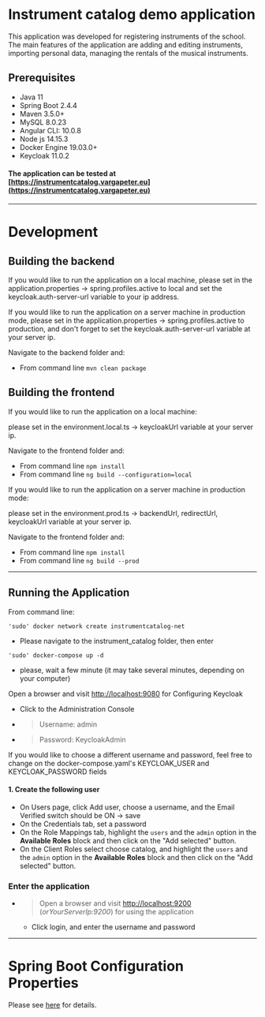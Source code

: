# Instrument catalog demo application

This application was developed for registering instruments of
the school. The main features of the application are adding and
editing instruments, importing personal data, managing the
rentals of the musical instruments.

## Prerequisites
* Java 11
* Spring Boot 2.4.4
* Maven 3.5.0+
* MySQL 8.0.23
* Angular CLI: 10.0.8
* Node js 14.15.3
* Docker Engine 19.03.0+
* Keycloak 11.0.2

#### The application can be tested at [https://instrumentcatalog.vargapeter.eu](https://instrumentcatalog.vargapeter.eu)
---
# Development
## Building the backend

If you would like to run the application on a local machine, please set in the application.properties -> spring.profiles.active to local and
set the keycloak.auth-server-url variable to your ip address.

If you would like to run the application on a server machine in production mode, please set in the application.properties -> spring.profiles.active to production, and don't forget to set the keycloak.auth-server-url variable at your server ip.

Navigate to the backend folder and:
* From command line `mvn clean package`

## Building the frontend

If you would like to run the application on a local machine:

please set in the environment.local.ts -> keycloakUrl variable at your server ip.


Navigate to the frontend folder and:
* From command line `npm install`
* From command line `ng build --configuration=local`

If you would like to run the application on a server machine in production mode:

please set in the environment.prod.ts -> backendUrl, redirectUrl, keycloakUrl variable at your server ip.

Navigate to the frontend folder and:
* From command line `npm install`
* From command line `ng build --prod`

---
## Running the Application

From command line:
```
'sudo' docker network create instrumentcatalog-net
```
* Please navigate to the instrument_catalog folder, then enter 

```
'sudo' docker-compose up -d
```
* please, wait a few minute (it may take several minutes, depending on your computer)

Open a browser and visit [http://localhost:9080](http://localhost:9080) for Configuring Keycloak
* Click to the Administration Console
* >Username: admin
* >Password: KeycloakAdmin
  
If you would like to choose a different username and password, feel free to change on the docker-compose.yaml's KEYCLOAK_USER and KEYCLOAK_PASSWORD fields

#### 1. Create the following user
* On Users page, click Add user, choose a username, and the Email Verified switch should be ON -> save
* On the Credentials tab, set a password
* On the Role Mappings tab, highlight the `users` and the `admin` option in the **Available Roles** block and then click on the "Add selected" button.
* On the Client Roles select choose catalog, and highlight the `users` and the `admin` option in the **Available Roles** block and then click on the "Add selected" button.

### Enter the application
* >Open a browser and visit [http://localhost:9200](http://localhost:9200) (*orYourServerIp:9200*) for using the application
  * Click login, and enter the username and password

---
# Spring Boot Configuration Properties
Please see [here](http://docs.spring.io/spring-boot/docs/current/reference/html/common-application-properties.html)
for details.
